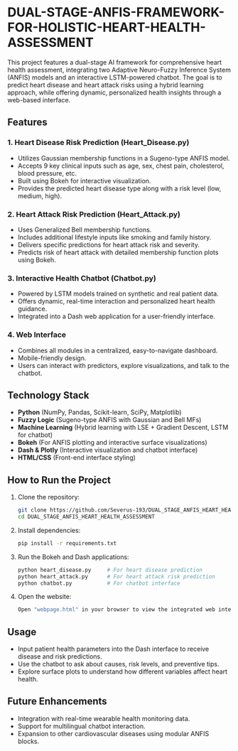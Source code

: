 # DUAL-STAGE-ANFIS-FRAMEWORK-FOR-HOLISTIC-HEART-HEALTH-ASSESSMENT

This project features a dual-stage AI framework for comprehensive heart health assessment, integrating two Adaptive Neuro-Fuzzy Inference System (ANFIS) models and an interactive LSTM-powered chatbot. The goal is to predict heart disease and heart attack risks using a hybrid learning approach, while offering dynamic, personalized health insights through a web-based interface.

## Features

### 1. Heart Disease Risk Prediction (Heart_Disease.py)

* Utilizes Gaussian membership functions in a Sugeno-type ANFIS model.
* Accepts 9 key clinical inputs such as age, sex, chest pain, cholesterol, blood pressure, etc.
* Built using Bokeh for interactive visualization.
* Provides the predicted heart disease type along with a risk level (low, medium, high).

### 2. Heart Attack Risk Prediction (Heart_Attack.py)

* Uses Generalized Bell membership functions.
* Includes additional lifestyle inputs like smoking and family history.
* Delivers specific predictions for heart attack risk and severity.
* Predicts risk of heart attack with detailed membership function plots using Bokeh.

### 3. Interactive Health Chatbot (Chatbot.py)

* Powered by LSTM models trained on synthetic and real patient data.
* Offers dynamic, real-time interaction and personalized heart health guidance.
* Integrated into a Dash web application for a user-friendly interface.

### 4. Web Interface

* Combines all modules in a centralized, easy-to-navigate dashboard.
* Mobile-friendly design.
* Users can interact with predictors, explore visualizations, and talk to the chatbot.

## Technology Stack

* **Python** (NumPy, Pandas, Scikit-learn, SciPy, Matplotlib)
* **Fuzzy Logic** (Sugeno-type ANFIS with Gaussian and Bell MFs)
* **Machine Learning** (Hybrid learning with LSE + Gradient Descent, LSTM for chatbot)
* **Bokeh** (For ANFIS plotting and interactive surface visualizations)
* **Dash & Plotly** (Interactive visualization and chatbot interface)
* **HTML/CSS** (Front-end interface styling)

## How to Run the Project

1. Clone the repository:

   ```bash
   git clone https://github.com/Severus-193/DUAL_STAGE_ANFIS_HEART_HEALTH_ASSESSMENT.git
   cd DUAL_STAGE_ANFIS_HEART_HEALTH_ASSESSMENT
   ```

2. Install dependencies:
   ```bash
   pip install -r requirements.txt
   ```

3. Run the Bokeh and Dash applications:

   ```bash
   python heart_disease.py     # For heart disease prediction
   python heart_attack.py      # For heart attack risk prediction
   python chatbot.py           # For chatbot interface
   ```

4. Open the website:
   ```bash
   Open "webpage.html" in your browser to view the integrated web interface and access the dashboard.
   ```

## Usage

* Input patient health parameters into the Dash interface to receive disease and risk predictions.
* Use the chatbot to ask about causes, risk levels, and preventive tips.
* Explore surface plots to understand how different variables affect heart health.

## Future Enhancements

* Integration with real-time wearable health monitoring data.
* Support for multilingual chatbot interaction.
* Expansion to other cardiovascular diseases using modular ANFIS blocks.



